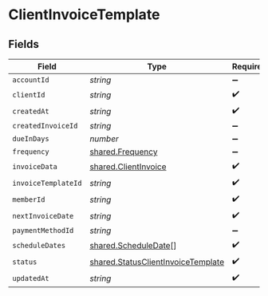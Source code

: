 # ClientInvoiceTemplate


## Fields

| Field                                                                                           | Type                                                                                            | Required                                                                                        | Description                                                                                     |
| ----------------------------------------------------------------------------------------------- | ----------------------------------------------------------------------------------------------- | ----------------------------------------------------------------------------------------------- | ----------------------------------------------------------------------------------------------- |
| `accountId`                                                                                     | *string*                                                                                        | :heavy_minus_sign:                                                                              | N/A                                                                                             |
| `clientId`                                                                                      | *string*                                                                                        | :heavy_check_mark:                                                                              | N/A                                                                                             |
| `createdAt`                                                                                     | *string*                                                                                        | :heavy_check_mark:                                                                              | N/A                                                                                             |
| `createdInvoiceId`                                                                              | *string*                                                                                        | :heavy_minus_sign:                                                                              | N/A                                                                                             |
| `dueInDays`                                                                                     | *number*                                                                                        | :heavy_minus_sign:                                                                              | N/A                                                                                             |
| `frequency`                                                                                     | [shared.Frequency](../../../sdk/models/shared/frequency.md)                                     | :heavy_minus_sign:                                                                              | N/A                                                                                             |
| `invoiceData`                                                                                   | [shared.ClientInvoice](../../../sdk/models/shared/clientinvoice.md)                             | :heavy_check_mark:                                                                              | N/A                                                                                             |
| `invoiceTemplateId`                                                                             | *string*                                                                                        | :heavy_check_mark:                                                                              | N/A                                                                                             |
| `memberId`                                                                                      | *string*                                                                                        | :heavy_check_mark:                                                                              | N/A                                                                                             |
| `nextInvoiceDate`                                                                               | *string*                                                                                        | :heavy_check_mark:                                                                              | N/A                                                                                             |
| `paymentMethodId`                                                                               | *string*                                                                                        | :heavy_minus_sign:                                                                              | N/A                                                                                             |
| `scheduleDates`                                                                                 | [shared.ScheduleDate](../../../sdk/models/shared/scheduledate.md)[]                             | :heavy_check_mark:                                                                              | N/A                                                                                             |
| `status`                                                                                        | [shared.StatusClientInvoiceTemplate](../../../sdk/models/shared/statusclientinvoicetemplate.md) | :heavy_check_mark:                                                                              | N/A                                                                                             |
| `updatedAt`                                                                                     | *string*                                                                                        | :heavy_check_mark:                                                                              | N/A                                                                                             |